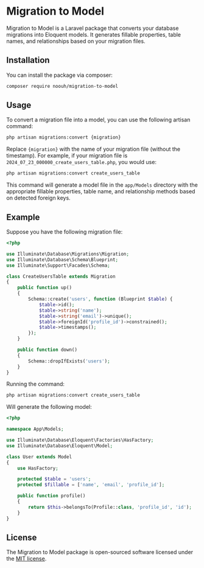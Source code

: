 # Migration to Model

Migration to Model is a Laravel package that converts your database migrations into Eloquent models. It generates fillable properties, table names, and relationships based on your migration files.

## Installation

You can install the package via composer:

```bash
composer require noouh/migration-to-model
```

## Usage

To convert a migration file into a model, you can use the following artisan command:

```bash
php artisan migrations:convert {migration}
```

Replace `{migration}` with the name of your migration file (without the timestamp). For example, if your migration file is `2024_07_23_000000_create_users_table.php`, you would use:

```bash
php artisan migrations:convert create_users_table
```

This command will generate a model file in the `app/Models` directory with the appropriate fillable properties, table name, and relationship methods based on detected foreign keys.

## Example

Suppose you have the following migration file:

```php
<?php

use Illuminate\Database\Migrations\Migration;
use Illuminate\Database\Schema\Blueprint;
use Illuminate\Support\Facades\Schema;

class CreateUsersTable extends Migration
{
    public function up()
    {
        Schema::create('users', function (Blueprint $table) {
            $table->id();
            $table->string('name');
            $table->string('email')->unique();
            $table->foreignId('profile_id')->constrained();
            $table->timestamps();
        });
    }

    public function down()
    {
        Schema::dropIfExists('users');
    }
}
```

Running the command:

```bash
php artisan migrations:convert create_users_table
```

Will generate the following model:

```php
<?php

namespace App\Models;

use Illuminate\Database\Eloquent\Factories\HasFactory;
use Illuminate\Database\Eloquent\Model;

class User extends Model
{
    use HasFactory;

    protected $table = 'users';
    protected $fillable = ['name', 'email', 'profile_id'];

    public function profile()
    {
        return $this->belongsTo(Profile::class, 'profile_id', 'id');
    }
}
```

## License

The Migration to Model package is open-sourced software licensed under the [MIT license](LICENSE).
